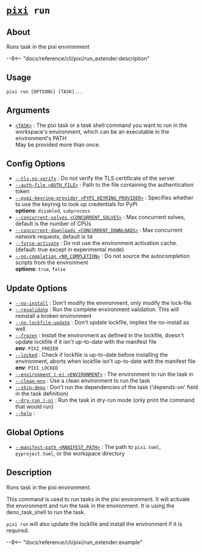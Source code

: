 <!--- This file is autogenerated. Do not edit manually! -->
# <code>[pixi](../pixi.md) run</code>

## About
Runs task in the pixi environment

--8<-- "docs/reference/cli/pixi/run_extender:description"

## Usage
```
pixi run [OPTIONS] [TASK]...
```

## Arguments
- <a id="arg-<TASK>" href="#arg-<TASK>">`<TASK>`</a>
:  The pixi task or a task shell command you want to run in the workspace's environment, which can be an executable in the environment's PATH
<br>May be provided more than once.

## Config Options
- <a id="arg---tls-no-verify" href="#arg---tls-no-verify">`--tls-no-verify`</a>
:  Do not verify the TLS certificate of the server
- <a id="arg---auth-file" href="#arg---auth-file">`--auth-file <AUTH_FILE>`</a>
:  Path to the file containing the authentication token
- <a id="arg---pypi-keyring-provider" href="#arg---pypi-keyring-provider">`--pypi-keyring-provider <PYPI_KEYRING_PROVIDER>`</a>
:  Specifies whether to use the keyring to look up credentials for PyPI
<br>**options**: `disabled`, `subprocess`
- <a id="arg---concurrent-solves" href="#arg---concurrent-solves">`--concurrent-solves <CONCURRENT_SOLVES>`</a>
:  Max concurrent solves, default is the number of CPUs
- <a id="arg---concurrent-downloads" href="#arg---concurrent-downloads">`--concurrent-downloads <CONCURRENT_DOWNLOADS>`</a>
:  Max concurrent network requests, default is `50`
- <a id="arg---force-activate" href="#arg---force-activate">`--force-activate`</a>
:  Do not use the environment activation cache. (default: true except in experimental mode)
- <a id="arg---no-completion" href="#arg---no-completion">`--no-completion <NO_COMPLETION>`</a>
:  Do not source the autocompletion scripts from the environment
<br>**options**: `true`, `false`

## Update Options
- <a id="arg---no-install" href="#arg---no-install">`--no-install`</a>
:  Don't modify the environment, only modify the lock-file
- <a id="arg---revalidate" href="#arg---revalidate">`--revalidate`</a>
:  Run the complete environment validation. This will reinstall a broken environment
- <a id="arg---no-lockfile-update" href="#arg---no-lockfile-update">`--no-lockfile-update`</a>
:  Don't update lockfile, implies the no-install as well
- <a id="arg---frozen" href="#arg---frozen">`--frozen`</a>
:  Install the environment as defined in the lockfile, doesn't update lockfile if it isn't up-to-date with the manifest file
<br>**env**: `PIXI_FROZEN`
- <a id="arg---locked" href="#arg---locked">`--locked`</a>
:  Check if lockfile is up-to-date before installing the environment, aborts when lockfile isn't up-to-date with the manifest file
<br>**env**: `PIXI_LOCKED`
- <a id="arg---environment" href="#arg---environment">`--environment (-e) <ENVIRONMENT>`</a>
:  The environment to run the task in
- <a id="arg---clean-env" href="#arg---clean-env">`--clean-env`</a>
:  Use a clean environment to run the task
- <a id="arg---skip-deps" href="#arg---skip-deps">`--skip-deps`</a>
:  Don't run the dependencies of the task ('depends-on' field in the task definition)
- <a id="arg---dry-run" href="#arg---dry-run">`--dry-run (-n)`</a>
:  Run the task in dry-run mode (only print the command that would run)
- <a id="arg---help" href="#arg---help">`--help`</a>
:

## Global Options
- <a id="arg---manifest-path" href="#arg---manifest-path">`--manifest-path <MANIFEST_PATH>`</a>
:  The path to `pixi.toml`, `pyproject.toml`, or the workspace directory

## Description
Runs task in the pixi environment.

This command is used to run tasks in the pixi environment. It will activate the environment and run the task in the environment. It is using the deno_task_shell to run the task.

`pixi run` will also update the lockfile and install the environment if it is required.


--8<-- "docs/reference/cli/pixi/run_extender:example"
